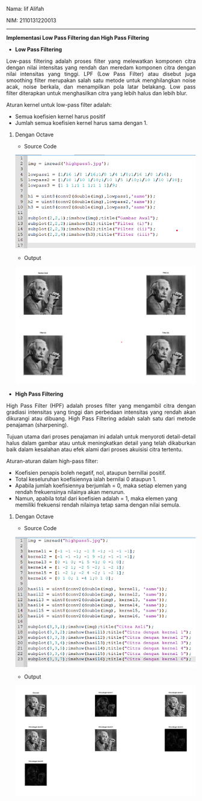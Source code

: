 Nama: Iif Alifah

NIM: 2110131220013

---

<p align="justify"><b>Implementasi Low Pass Filtering dan High Pass Filtering</b></p>

- **Low Pass Filtering**
<p align="justify">
Low-pass filtering adalah proses filter yang melewatkan komponen citra dengan nilai intensitas yang rendah dan meredam komponen citra dengan nilai intensitas yang tinggi.
LPF (Low Pass Filter) atau disebut juga smoothing filter merupakan salah satu metode untuk menghilangkan noise acak, noise berkala, dan menampilkan pola latar belakang. Low pass filter diterapkan untuk menghasilkan citra yang lebih halus dan lebih blur. </p>

<p align = "justify">
Aturan kernel untuk low-pass filter adalah:

- Semua koefisien kernel harus positif
- Jumlah semua koefisien kernel harus sama dengan 1.
</p>



1. Dengan Octave
    - Source Code
    <p align = "center"><img src = "img/low.png"></p>

    - Output
    <p align = "center"><img src = "img/passout.png"></p>


- **High Pass Filtering**
<p align = "justify">
High Pass Filter (HPF) adalah proses filter yang mengambil citra dengan gradiasi intensitas yang tinggi dan perbedaan intensitas yang rendah akan dikurangi atau dibuang. High Pass Filtering adalah salah satu dari metode penajaman (sharpening). 
</p>

<p align = "justify">
Tujuan utama dari proses penajaman ini adalah untuk menyoroti detail-detail halus dalam gambar atau untuk meningkatkan detail yang telah dikaburkan baik dalam kesalahan atau efek alami dari proses akuisisi citra tertentu.

Aturan-aturan dalam high-pass filter:
- Koefisien penapis boleh negatif, nol, ataupun bernillai positif.
- Total keseluruhan koefisiennya ialah bernilai 0 ataupun 1.
- Apabila jumlah koefisiennya berjumlah = 0, maka setiap elemen yang rendah frekuensinya nilainya akan menurun. 
- Namun, apabila total dari koefisien adalah = 1, maka elemen yang memiliki frekuensi rendah nilainya tetap sama dengan nilai semula.


1. Dengan Octave
    - Source Code
    <p align = "center"><img src = "img/highpass.png"></p>

    - Output
    <p align = "center"><img src = "img/high.png"></p>

